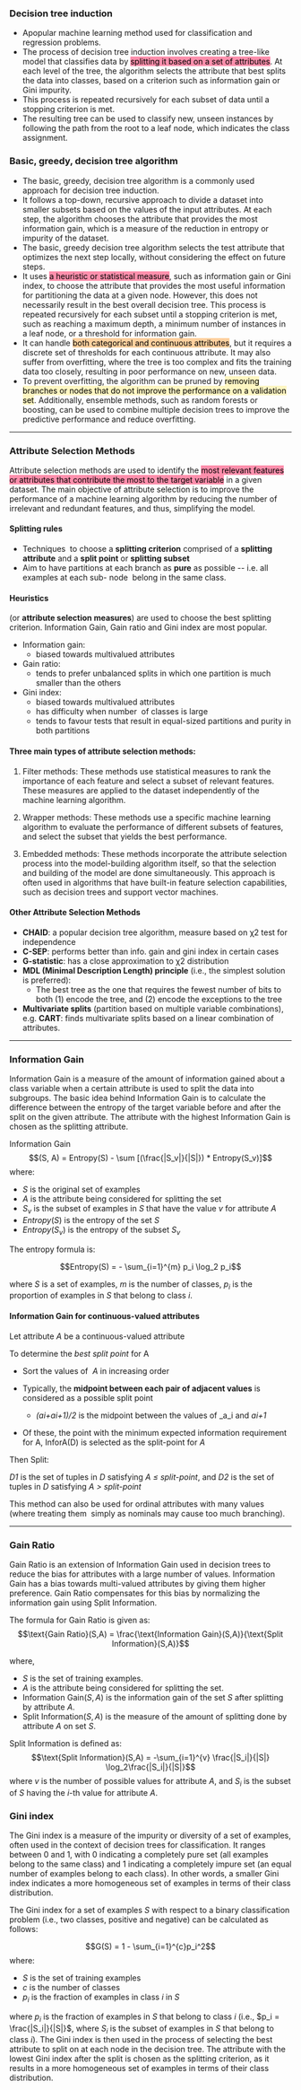 
### Decision tree induction
- Apopular machine learning method used for classification and regression problems. 
- The process of decision tree induction involves creating a tree-like model that classifies data by <mark style="background: #FF5582A6;">splitting it based on a set of attributes</mark>. At each level of the tree, the algorithm selects the attribute that best splits the data into classes, based on a criterion such as information gain or Gini impurity. 
- This process is repeated recursively for each subset of data until a stopping criterion is met. 
- The resulting tree can be used to classify new, unseen instances by following the path from the root to a leaf node, which indicates the class assignment.

### Basic, greedy, decision tree algorithm

- The basic, greedy, decision tree algorithm is a commonly used approach for decision tree induction. 
- It follows a top-down, recursive approach to divide a dataset into smaller subsets based on the values of the input attributes. At each step, the algorithm chooses the attribute that provides the most information gain, which is a measure of the reduction in entropy or impurity of the dataset.
- The basic, greedy decision tree algorithm selects the test attribute that optimizes the next step locally, without considering the effect on future steps. 
- It uses <mark style="background: #FF5582A6;">a heuristic or statistical measure</mark>, such as information gain or Gini index, to choose the attribute that provides the most useful information for partitioning the data at a given node. However, this does not necessarily result in the best overall decision tree. This process is repeated recursively for each subset until a stopping criterion is met, such as reaching a maximum depth, a minimum number of instances in a leaf node, or a threshold for information gain.
- It can handle <mark style="background: #FFB86CA6;">both categorical and continuous attributes</mark>, but it requires a discrete set of thresholds for each continuous attribute. It may also suffer from overfitting, where the tree is too complex and fits the training data too closely, resulting in poor performance on new, unseen data. 
- To prevent overfitting, the algorithm can be pruned by <mark style="background: #FFF3A3A6;">removing branches or nodes that do not improve the performance on a validation set</mark>. Additionally, ensemble methods, such as random forests or boosting, can be used to combine multiple decision trees to improve the predictive performance and reduce overfitting.

---
### Attribute Selection Methods

Attribute selection methods are used to identify the <mark style="background: #FF5582A6;">most relevant features or attributes that contribute the most to the target variable</mark> in a given dataset. The main objective of attribute selection is to improve the performance of a machine learning algorithm by reducing the number of irrelevant and redundant features, and thus, simplifying the model.

#### Splitting rules
-   Techniques  to choose a **splitting criterion** comprised of a **splitting attribute** and a **split point** or **splitting subset**
-   Aim to have partitions at each branch as **pure** as possible -- i.e. all examples at each sub- node  belong in the same class.

#### Heuristics
(or **attribute selection measures**) are used to choose the best splitting criterion. Information Gain, Gain ratio and Gini index are most popular.  

-   Information gain:
	-   biased towards multivalued attributes
-   Gain ratio:
	-  tends to prefer unbalanced splits in which one partition is much smaller than the others
-   Gini index:
	-  biased towards multivalued attributes
	-   has difficulty when number  of classes is large
	- tends to favour tests that result in equal-sized partitions and purity in both partitions


#### Three main types of attribute selection methods:

1.  Filter methods: These methods use statistical measures to rank the importance of each feature and select a subset of relevant features. These measures are applied to the dataset independently of the machine learning algorithm.
    
2.  Wrapper methods: These methods use a specific machine learning algorithm to evaluate the performance of different subsets of features, and select the subset that yields the best performance.
    
3.  Embedded methods: These methods incorporate the attribute selection process into the model-building algorithm itself, so that the selection and building of the model are done simultaneously. This approach is often used in algorithms that have built-in feature selection capabilities, such as decision trees and support vector machines.

#### Other Attribute Selection Methods

-   **CHAID**: a popular decision tree algorithm, measure based on χ2 test for independence
-   **C-SEP**: performs better than info. gain and gini index in certain cases
-   **G-statistic**: has a close approximation to χ2 distribution
-   **MDL (Minimal Description Length) principle** (i.e., the simplest solution is preferred):
    -   The best tree as the one that requires the fewest number of bits to both (1) encode the tree, and (2) encode the exceptions to the tree
-   **Multivariate splits** (partition based on multiple variable combinations), e.g. **CART**: finds multivariate splits based on a linear combination of attributes.

---

### Information Gain

Information Gain is a measure of the amount of information gained about a class variable when a certain attribute is used to split the data into subgroups. The basic idea behind Information Gain is to calculate the difference between the entropy of the target variable before and after the split on the given attribute. The attribute with the highest Information Gain is chosen as the splitting attribute.

Information Gain $$(S, A) = Entropy(S) - \sum [(\frac{|S_v|}{|S|}) * Entropy(S_v)]$$
where:
- $S$ is the original set of examples 
- $A$ is the attribute being considered for splitting the set
- $S_v$ is the subset of examples in $S$ that have the value $v$ for attribute $A$
- $Entropy(S)$ is the entropy of the set $S$ 
- $Entropy(S_v)$ is the entropy of the subset $S_v$

The entropy formula is:

$$Entropy(S) = - \sum_{i=1}^{m} p_i \log_2 p_i$$

where $S$ is a set of examples, $m$ is the number of classes, $p_i$ is the proportion of examples in $S$ that belong to class $i$.


#### Information Gain for continuous-valued attributes

Let attribute _A_ be a continuous-valued attribute

To determine the _best split point_ for A

-   Sort the values of  _A_ in increasing order

-   Typically, the **midpoint between each pair of adjacent values** is considered as a possible split point
    -   _(ai+ai+1)/2_ is the midpoint between the values of _a_i and _ai+1_

-   Of these, the point with the minimum expected information requirement for A, InforA(D) is selected as the split-point for _A_

Then Split:

_D1_ is the set of tuples in _D_ satisfying _A ≤ split-point_, and _D2_ is the set of tuples in _D_ satisfying _A > split-point_

This method can also be used for ordinal attributes with many values (where treating them  simply as nominals may cause too much branching).

---

### Gain Ratio

Gain Ratio is an extension of Information Gain used in decision trees to reduce the bias for attributes with a large number of values. Information Gain has a bias towards multi-valued attributes by giving them higher preference. Gain Ratio compensates for this bias by normalizing the information gain using Split Information.

The formula for Gain Ratio is given as:
$$\text{Gain Ratio}(S,A) = \frac{\text{Information Gain}(S,A)}{\text{Split Information}(S,A)}$$

where,

-   $S$ is the set of training examples.
-   $A$ is the attribute being considered for splitting the set.
-   $\text{Information Gain}(S,A)$ is the information gain of the set $S$ after splitting by attribute $A$.
-   $\text{Split Information}(S,A)$ is the measure of the amount of splitting done by attribute $A$ on set $S$.

Split Information is defined as:
$$\text{Split Information}(S,A) = -\sum_{i=1}^{v} \frac{|S_i|}{|S|} \log_2\frac{|S_i|}{|S|}$$
where $v$ is the number of possible values for attribute $A$, and $S_i$ is the subset of $S$ having the $i$-th value for attribute $A$.


### Gini index

The Gini index is a measure of the impurity or diversity of a set of examples, often used in the context of decision trees for classification. It ranges between 0 and 1, with 0 indicating a completely pure set (all examples belong to the same class) and 1 indicating a completely impure set (an equal number of examples belong to each class). In other words, a smaller Gini index indicates a more homogeneous set of examples in terms of their class distribution.

The Gini index for a set of examples $S$ with respect to a binary classification problem (i.e., two classes, positive and negative) can be calculated as follows:

$$G(S) = 1 - \sum_{i=1}^{c}p_i^2$$
where:

-   $S$ is the set of training examples
-   $c$ is the number of classes
-   $p_i$ is the fraction of examples in class $i$ in $S$

where $p_i$ is the fraction of examples in $S$ that belong to class $i$ (i.e., $p_i = \frac{|S_i|}{|S|}$, where $S_i$ is the subset of examples in $S$ that belong to class $i$). The Gini index is then used in the process of selecting the best attribute to split on at each node in the decision tree. The attribute with the lowest Gini index after the split is chosen as the splitting criterion, as it results in a more homogeneous set of examples in terms of their class distribution.



